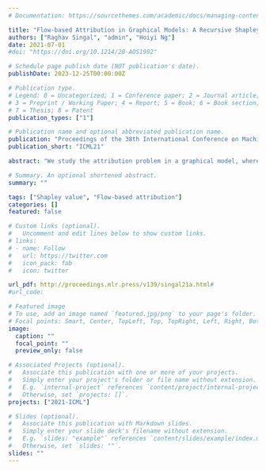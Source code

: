 ```yaml
---
# Documentation: https://sourcethemes.com/academic/docs/managing-content/

title: "Flow-based Attribution in Graphical Models: A Recursive Shapley Approach"
authors: ["Raghav Singal", "admin", "Hoiyi Ng"]
date: 2021-07-01
#doi: "https://doi.org/10.1214/20-AOS1992"

# Schedule page publish date (NOT publication's date).
publishDate: 2023-12-25T00:00:00Z

# Publication type.
# Legend: 0 = Uncategorized; 1 = Conference paper; 2 = Journal article;
# 3 = Preprint / Working Paper; 4 = Report; 5 = Book; 6 = Book section;
# 7 = Thesis; 8 = Patent
publication_types: ["1"]

# Publication name and optional abbreviated publication name.
publication: "Proceedings of the 38th International Conference on Machine Learning"
publication_short: "ICML21"

abstract: "We study the attribution problem in a graphical model, wherein the objective is to quantify how the effect of changes at the source nodes propagates through the graph. We develop a model-agnostic flow-based attribution method, called recursive Shapley value (RSV). RSV generalizes a number of existing node-based methods and uniquely satisfies a set of flow-based axioms. In addition to admitting a natural characterization for linear models and facilitating mediation analysis for non-linear models, RSV satisfies a mix of desirable properties discussed in the recent literature, including implementation invariance, sensitivity, monotonicity, and affine scale invariance."

# Summary. An optional shortened abstract.
summary: ""

tags: ["Shapley value", "Flow-based attribution"]
categories: []
featured: false

# Custom links (optional).
#   Uncomment and edit lines below to show custom links.
# links:
# - name: Follow
#   url: https://twitter.com
#   icon_pack: fab
#   icon: twitter

url_pdf: http://proceedings.mlr.press/v139/singal21a.html#
#url_code: 

# Featured image
# To use, add an image named `featured.jpg/png` to your page's folder.
# Focal points: Smart, Center, TopLeft, Top, TopRight, Left, Right, BottomLeft, Bottom, BottomRight.
image:
  caption: ""
  focal_point: ""
  preview_only: false

# Associated Projects (optional).
#   Associate this publication with one or more of your projects.
#   Simply enter your project's folder or file name without extension.
#   E.g. `internal-project` references `content/project/internal-project/index.md`.
#   Otherwise, set `projects: []`.
projects: ["2021-ICML"]

# Slides (optional).
#   Associate this publication with Markdown slides.
#   Simply enter your slide deck's filename without extension.
#   E.g. `slides: "example"` references `content/slides/example/index.md`.
#   Otherwise, set `slides: ""`.
slides: ""
---
```

